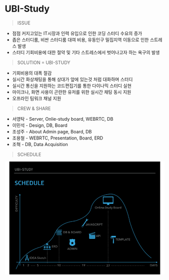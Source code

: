 # UBI-Study


> ISSUE
  * 점점 커지고있는 IT시장과 인력 유입으로 인한 코딩 스터디 수요의 증가
  * 좁은 스터디룸, 비싼 스터디룸 대여 비용, 유동인구 밀집지역 이동으로 인한 스트레스 발생
  * 스터디 기회비용에 대한 절약 및 기타 스트레스에서 벗어나고자 하는 욕구의 발생
  
> SOLUTION = UBI-STUDY
  * 기회비용의 대폭 절감
  * 실시간 화상채팅을 통해 상대가 앞에 있는것 처럼 대화하며 스터디
  * 실시간 통신을 지원하는 코드편집기를 통한 다이나믹 스터디 실현
  * 마이크나, 화면 사용이 곤란한 유저를 위한 실시간 채팅 동시 지원
  * 오프라인 팀워크 채널 지원
  
> CREW & SHARE
  * 서영탁 - Server, Onlie-study board, WEBRTC, DB 
  * 이민석 - Design, DB, Board 
  * 조성주 - About Admin page, Board, DB 
  * 조용철 - WEBRTC, Presentation, Board, ERD 
  * 조혁 - DB, Data Acquisition
  
> SCHEDULE

![Alt text](./UBI_STUDY_5.png)
